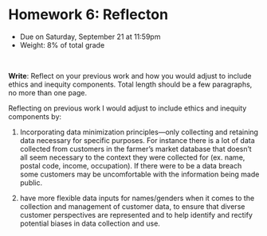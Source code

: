 # Homework 6: Reflecton

- Due on Saturday, September 21 at 11:59pm
- Weight: 8% of total grade

<br>

**Write**: Reflect on your previous work and how you would adjust to include ethics and inequity components. Total length should be a few paragraphs, no more than one page.

Reflecting on previous work I would adjust to include ethics and inequity components by:

1) Incorporating data minimization principles—only collecting and retaining data necessary for specific purposes. For instance there is a lot of data collected from customers in the farmer’s market database that doesn’t all seem necessary to the context they were collected for (ex. name, postal code, income, occupation). If there were to be a data breach some customers may be uncomfortable with the information being made public.


1) have more flexible data inputs for names/genders when it comes to the collection and management of customer data, to ensure that diverse customer perspectives are represented and to help identify and rectify potential biases in data collection and use.
